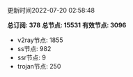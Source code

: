 更新时间2022-07-20 02:58:48

**总订阅: 378**
**总节点: 15531**
**有效节点: 3096**
- v2ray节点: 1855
- ss节点: 982
- ssr节点: 9
- trojan节点: 250
